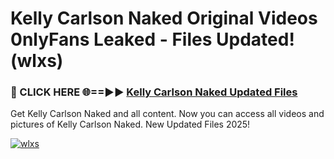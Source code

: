 # Kelly Carlson Naked Original Videos 0nlyFans Leaked - Files Updated! (wlxs)

<h3>🔴 CLICK HERE 🌐==►► <a href="https://tinyurl.com/up5wt9bj" rel="nofollow">Kelly Carlson Naked Updated Files</a></h3>

Get Kelly Carlson Naked and all content. Now you can access all videos and pictures of Kelly Carlson Naked. New Updated Files 2025!

[![wlxs](https://i.imgur.com/ABiUzMV.gif)](https://tinyurl.com/up5wt9bj)
